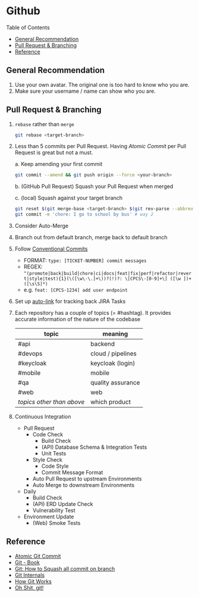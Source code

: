 # Github <!-- omit in toc -->

Table of Contents

- [General Recommendation](#general-recommendation)
- [Pull Request \& Branching](#pull-request--branching)
- [Reference](#reference)

## General Recommendation

1. Use your own avatar. The original one is too hard to know who you are.
2. Make sure your username / name can show who you are.

## Pull Request & Branching

1. `rebase` rather than `merge`

    ```bash
    git rebase <target-branch>
    ```

2. Less than 5 commits per Pull Request.
    Having _Atomic Commit_ per Pull Request is great but not a must.

    a. Keep amending your first commit

      ```bash
      git commit --amend && git push origin --force <your-branch>
      ```

    b. (GitHub Pull Request) Squash your Pull Request when merged

    c. (local) Squash against your target branch

      ```bash
      git reset $(git merge-base <target-branch> $(git rev-parse --abbrev-ref HEAD)) # way 1
      git commit -m 'chore: I go to school by bus' # way 2
      ```

3. Consider Auto-Merge
4. Branch out from default branch, merge back to default branch
5. Follow [Conventional Commits](https://www.conventionalcommits.org "https://www.conventionalcommits.org")
    - FORMAT: `type: [TICKET-NUMBER] commit messages`
    - REGEX: `^(promote|back|build|chore|ci|docs|feat|fix|perf|refactor|revert|style|test){1}(\([\w\-\.]+\))?(!)?: \[CPCS\-[0-9]+\] ([\w ])+([\s\S]*)`
    - e.g. `feat: [CPCS-1234] add user endpoint`
6. Set up [auto-link](https://docs.github.com/en/repositories/managing-your-repositorys-settings-and-features/managing-repository-settings/configuring-autolinks-to-reference-external-resources "https://docs.github.com/en/repositories/managing-your-repositorys-settings-and-features/managing-repository-settings/configuring-autolinks-to-reference-external-resources") for tracking back JIRA Tasks
7. Each repository has a couple of topics (= #hashtag). It provides accurate information of the nature of the codebase

    | **topic**                 | **meaning**       |
    | ------------------------- | ----------------- |
    | #api                      | backend           |
    | #devops                   | cloud / pipelines |
    | #keycloak                 | keycloak (login)  |
    | #mobile                   | mobile            |
    | #qa                       | quality assurance |
    | #web                      | web               |
    | _topics other than above_ | which product     |

8. Continuous Integration
    - Pull Request
      - Code Check
        - Build Check
        - (API) Database Schema & Integration Tests
        - Unit Tests
      - Style Check
        - Code Style
        - Commit Message Format
      - Auto Pull Request to upstream Environments
      - Auto Merge to downstream Environments
    - Daily
      - Build Check
      - (API) ERD Update Check
      - Vulnerability Test
    - Environment Update
      - (Web) Smoke Tests

## Reference

- [Atomic Git Commit](https://www.aleksandrhovhannisyan.com/blog/atomic-git-commits "https://www.aleksandrhovhannisyan.com/blog/atomic-git-commits")
- [Git - Book](https://git-scm.com/book "https://git-scm.com/book")
- [Git: How to Squash all commit on branch](https://stackoverflow.com/questions/25356810/git-how-to-squash-all-commits-on-branch "https://stackoverflow.com/questions/25356810/git-how-to-squash-all-commits-on-branch")
- [Git Internals](https://github.com/pluralsight/git-internals-pdf "https://github.com/pluralsight/git-internals-pdf")
- [How Git Works](https://wizardzines.com/zines/git "https://wizardzines.com/zines/git")
- [Oh Shit, git!](https://wizardzines.com/zines/oh-shit-git "https://wizardzines.com/zines/oh-shit-git")
